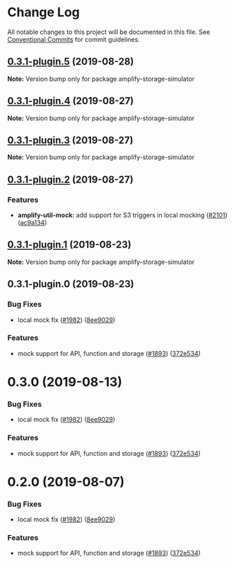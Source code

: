 # Change Log

All notable changes to this project will be documented in this file.
See [Conventional Commits](https://conventionalcommits.org) for commit guidelines.

## [0.3.1-plugin.5](https://github.com/aws-amplify/amplify-cli/compare/amplify-storage-simulator@0.3.1-plugin.4...amplify-storage-simulator@0.3.1-plugin.5) (2019-08-28)

**Note:** Version bump only for package amplify-storage-simulator





## [0.3.1-plugin.4](https://github.com/aws-amplify/amplify-cli/compare/amplify-storage-simulator@0.3.1-plugin.3...amplify-storage-simulator@0.3.1-plugin.4) (2019-08-27)

**Note:** Version bump only for package amplify-storage-simulator





## [0.3.1-plugin.3](https://github.com/aws-amplify/amplify-cli/compare/amplify-storage-simulator@0.3.1-plugin.2...amplify-storage-simulator@0.3.1-plugin.3) (2019-08-27)

**Note:** Version bump only for package amplify-storage-simulator





## [0.3.1-plugin.2](https://github.com/aws-amplify/amplify-cli/compare/amplify-storage-simulator@0.3.1-plugin.1...amplify-storage-simulator@0.3.1-plugin.2) (2019-08-27)


### Features

* **amplify-util-mock:** add support for S3 triggers in local mocking ([#2101](https://github.com/aws-amplify/amplify-cli/issues/2101)) ([ac9a134](https://github.com/aws-amplify/amplify-cli/commit/ac9a134))





## [0.3.1-plugin.1](https://github.com/aws-amplify/amplify-cli/compare/amplify-storage-simulator@0.3.1-plugin.0...amplify-storage-simulator@0.3.1-plugin.1) (2019-08-23)

**Note:** Version bump only for package amplify-storage-simulator





## 0.3.1-plugin.0 (2019-08-23)


### Bug Fixes

* local mock fix ([#1982](https://github.com/aws-amplify/amplify-cli/issues/1982)) ([8ee9029](https://github.com/aws-amplify/amplify-cli/commit/8ee9029))


### Features

* mock support for API, function and storage ([#1893](https://github.com/aws-amplify/amplify-cli/issues/1893)) ([372e534](https://github.com/aws-amplify/amplify-cli/commit/372e534))





# 0.3.0 (2019-08-13)


### Bug Fixes

* local mock fix ([#1982](https://github.com/aws-amplify/amplify-cli/issues/1982)) ([8ee9029](https://github.com/aws-amplify/amplify-cli/commit/8ee9029))


### Features

* mock support for API, function and storage ([#1893](https://github.com/aws-amplify/amplify-cli/issues/1893)) ([372e534](https://github.com/aws-amplify/amplify-cli/commit/372e534))





# 0.2.0 (2019-08-07)


### Bug Fixes

* local mock fix ([#1982](https://github.com/aws-amplify/amplify-cli/issues/1982)) ([8ee9029](https://github.com/aws-amplify/amplify-cli/commit/8ee9029))


### Features

* mock support for API, function and storage ([#1893](https://github.com/aws-amplify/amplify-cli/issues/1893)) ([372e534](https://github.com/aws-amplify/amplify-cli/commit/372e534))
